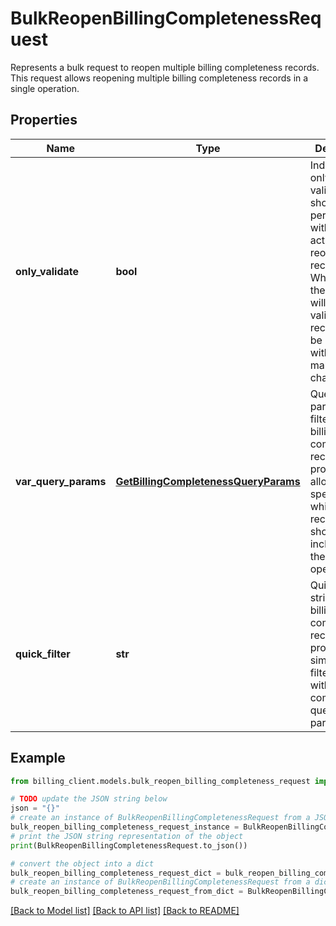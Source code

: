 # BulkReopenBillingCompletenessRequest

Represents a bulk request to reopen multiple billing completeness records.  This request allows reopening multiple billing completeness records in a single operation.

## Properties

Name | Type | Description | Notes
------------ | ------------- | ------------- | -------------
**only_validate** | **bool** | Indicates if only validation should be performed without actually reopening the records.  When true, the system will only validate if the records can be reopened without making any changes. | [optional] 
**var_query_params** | [**GetBillingCompletenessQueryParams**](GetBillingCompletenessQueryParams.md) | Query parameters to filter the billing completeness records to process.  This allows specifying which records should be included in the bulk operation. | [optional] 
**quick_filter** | **str** | Quick filter string to filter billing completeness records.  This provides a simple way to filter records without using complex query parameters. | [optional] 

## Example

```python
from billing_client.models.bulk_reopen_billing_completeness_request import BulkReopenBillingCompletenessRequest

# TODO update the JSON string below
json = "{}"
# create an instance of BulkReopenBillingCompletenessRequest from a JSON string
bulk_reopen_billing_completeness_request_instance = BulkReopenBillingCompletenessRequest.from_json(json)
# print the JSON string representation of the object
print(BulkReopenBillingCompletenessRequest.to_json())

# convert the object into a dict
bulk_reopen_billing_completeness_request_dict = bulk_reopen_billing_completeness_request_instance.to_dict()
# create an instance of BulkReopenBillingCompletenessRequest from a dict
bulk_reopen_billing_completeness_request_from_dict = BulkReopenBillingCompletenessRequest.from_dict(bulk_reopen_billing_completeness_request_dict)
```
[[Back to Model list]](../README.md#documentation-for-models) [[Back to API list]](../README.md#documentation-for-api-endpoints) [[Back to README]](../README.md)


